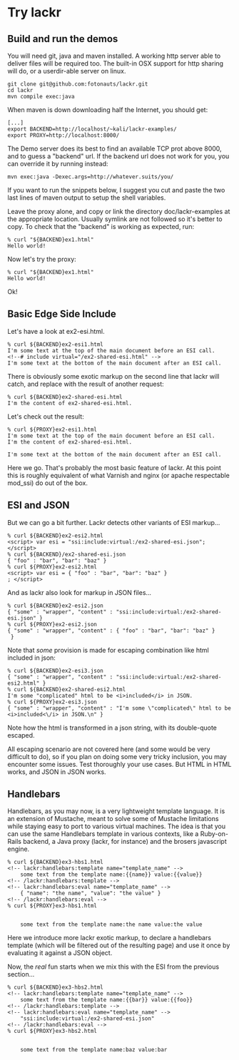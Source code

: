 Try lackr
=========

Build and run the demos
-----------------------

You will need git, java and maven installed. A working http server able to deliver files
will be required too. The built-in OSX support for http sharing will do, or a userdir-able
server on linux.

```
git clone git@github.com:fotonauts/lackr.git
cd lackr
mvn compile exec:java
```

When maven is down downloading half the Internet, you should get:

```
[...]
export BACKEND=http://localhost/~kali/lackr-examples/
export PROXY=http://localhost:8000/
```

The Demo server does its best to find an available TCP prot above 8000, and to
guess a "backend" url. If the backend url does not work for you, you can override it by running instead:

```
mvn exec:java -Dexec.args=http://whatever.suits/you/
```

If you want to run the snippets below, I suggest you cut and paste the two last
lines of maven output to setup the shell variables.

Leave the proxy alone, and copy or link the directory doc/lackr-examples at the appropriate
location. Usually symlink are not followed so it's better to copy. 
To check that the "backend" is working as expected, run:

```
% curl "${BACKEND}ex1.html"
Hello world!
```

Now let's try the proxy:

```
% curl "${BACKEND}ex1.html"
Hello world!
```

Ok!

Basic Edge Side Include
-----------------------

Let's have a look at ex2-esi.html.

```
% curl ${BACKEND}ex2-esi1.html
I'm some text at the top of the main document before an ESI call.
<!--# include virtual="/ex2-shared-esi.html" -->
I'm some text at the bottom of the main document after an ESI call.
```

There is obviously some exotic markup on the second line that lackr will catch, and 
replace with the result of another request:

```
% curl ${BACKEND}ex2-shared-esi.html
I'm the content of ex2-shared-esi.html.
```

Let's check out the result:

```
% curl ${PROXY}ex2-esi1.html
I'm some text at the top of the main document before an ESI call.
I'm the content of ex2-shared-esi.html.

I'm some text at the bottom of the main document after an ESI call.
```

Here we go. That's probably the most basic feature of lackr. At this point this is roughly
equivalent of what Varnish and nginx (or apache respectable mod_ssi) do out of the box.

ESI and JSON
------------

But we can go a bit further. Lackr detects other variants of ESI markup...

```
% curl ${BACKEND}ex2-esi2.html
<script> var esi = "ssi:include:virtual:/ex2-shared-esi.json"; </script>
% curl ${BACKEND}/ex2-shared-esi.json
{ "foo" : "bar", "bar": "baz" }
% curl ${PROXY}ex2-esi2.html
<script> var esi = { "foo" : "bar", "bar": "baz" }
; </script>
```

And as lackr also look for markup in JSON files...

```
% curl ${BACKEND}ex2-esi2.json
{ "some" : "wrapper", "content" : "ssi:include:virtual:/ex2-shared-esi.json" }
% curl ${PROXY}ex2-esi2.json
{ "some" : "wrapper", "content" : { "foo" : "bar", "bar": "baz" }
 }
```

Note that _some_ provision is made for escaping combination like html included in json:

```
% curl ${BACKEND}ex2-esi3.json
{ "some" : "wrapper", "content" : "ssi:include:virtual:/ex2-shared-esi2.html" }
% curl ${BACKEND}ex2-shared-esi2.html
I'm some "complicated" html to be <i>included</i> in JSON.
% curl ${PROXY}ex2-esi3.json
{ "some" : "wrapper", "content" : "I'm some \"complicated\" html to be <i>included<\/i> in JSON.\n" }
```

Note how the html is transformed in a json string, with its double-quote escaped.

All escaping scenario are not covered here (and some would be very difficult to do), 
so if you plan on doing some very tricky inclusion, you may encounter some issues.
Test thoroughly your use cases. But HTML in HTML works, and JSON in JSON works.

Handlebars
----------

Handlebars, as you may now, is a very lightweight template language. It is an extension
of Mustache, meant to solve some of Mustache limitations while staying easy to 
port to various virtual machines. The idea is that you can use the same Handlebars
template in various contexts, like a Ruby-on-Rails backend, a Java proxy (lackr, for
instance) and the brosers javascript engine.

```
% curl ${BACKEND}ex3-hbs1.html
<!-- lackr:handlebars:template name="template_name" -->
    some text from the template name:{{name}} value:{{value}}
<!-- /lackr:handlebars:template -->
<!-- lackr:handlebars:eval name="template_name" -->
    { "name": "the name", "value": "the value" }
<!-- /lackr:handlebars:eval -->
% curl ${PROXY}ex3-hbs1.html


    some text from the template name:the name value:the value

```

Here we introduce more lackr exotic markup, to declare a handlebars template (which will
be filtered out of the resulting page) and use it once by evaluating it against a JSON
object.

Now, the *real* fun starts when we mix this with the ESI from the previous section...

```
% curl ${BACKEND}ex3-hbs2.html
<!-- lackr:handlebars:template name="template_name" -->
    some text from the template name:{{bar}} value:{{foo}}
<!-- /lackr:handlebars:template -->
<!-- lackr:handlebars:eval name="template_name" -->
    "ssi:include:virtual:/ex2-shared-esi.json"
<!-- /lackr:handlebars:eval -->
% curl ${PROXY}ex3-hbs2.html


    some text from the template name:baz value:bar
```
